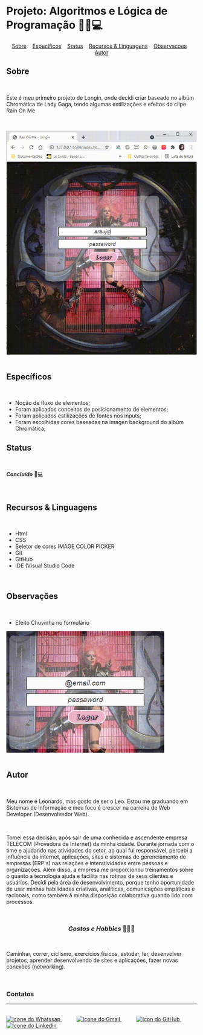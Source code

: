 # Projeto: Algoritmos e Lógica de Programação 👨‍💻💻

<div align=center>
    <a href="#sobre" align=center>Sobre</a>&nbsp;&nbsp;&nbsp;
    <a href="#especificos" align=center>Específicos</a>&nbsp;&nbsp;&nbsp;
    <a href="#status" align=center>Status</a>&nbsp;&nbsp;&nbsp;
    <a href="#recursos" align=center>Recursos & Linguagens</a>&nbsp;&nbsp;&nbsp;
    <a href="#observacoes" align=center>Observacoes</a>&nbsp;&nbsp;&nbsp; 
    <a href="#autor" align=center>Autor</a> 
</div>

<h2 id="sobre">Sobre</h2><br>

<p>Este é meu primeiro projeto de Longin, onde decidi criar baseado no albúm Chromática de Lady Gaga, tendo algumas estilizações e efeitos do clipe Rain On Me</p>

<br>

<img src="demost/demost-page.gif" align=center ><br><br>

<h2 id="especificos">Específicos</h2><br>

* Noção de fluxo de elementos; 
* Foram aplicados conceitos de posicionamento de elementos;
* Foram aplicados estilizações de fontes nos inputs;
* Foram escolhidas cores baseadas na imagen background do albúm Chromática;

<h2 id="status">Status</h2><br>

***Concluído*** 🚀💻

<br>

<h2 id="recursos">Recursos & Linguagens</h2><br>

* Html 
* CSS
* Seletor de cores IMAGE COLOR PICKER
* Git 
* GitHub
* IDE (Visual Studio Code 
<br>


<h2 id="observacoes">Observações</h2><br>

* Efeito Chuvinha no formulário

<img src="demost/chuva-form.gif" align=center><br><br>

<h2 id="autor">Autor</h2><br>

<p> Meu nome é Leonardo, mas gosto de ser o Leo. Estou me graduando em Sistemas de Informação e meu foco é crescer na carreira de Web Developer (Desenvolvedor Web).</p><br>

<p> Tomei essa decisão, após sair de uma conhecida e ascendente empresa TELECOM (Provedora de Internet) da minha cidade. Durante jornada com o time e ajudando nas atividades do setor, ao qual fui responsável, percebi a influência da internet, aplicações, sites e sistemas de gerenciamento de empresas (ERP's) nas relações e interatividades entre pessoas e organizações. Além disso, a empresa me proporcionou treinamentos sobre o quanto a tecnologia ajuda e facilita nas rotinas de seus clientes e usuários. Decidi pela área de desenvolvimento, porque tenho oportunidade de usar minhas habilidades criativas, analíticas, comunicações empáticas e racionais, como também à minha disposição colaborativa quando lido com processos.</p><br>


<h3 align=center><i>Gostos e Hobbies </i>📖🙋‍♂️</h3><br> 

Caminhar, correr, ciclismo, exercícios físicos, estudar, ler, desenvolver projetos, aprender desenvolvendo de sites e aplicações, fazer novas conexões (networking).</p><br>

<div>
    <h3><strong>Contatos</strong></h3><hr><br>    
    <a href="https://api.whatsapp.com/send?l=pt-BR&phone=5585988511269&text=Prazer%2C%20sou%20Leonardo%20Ara%C3%BAjo%2C%20mas%20gosto%20de%20ser%20chamado%20por%20Leo.%0ASou%20universit%C3%A1rio%20de%20Sistemas%20de%20Informa%C3%A7%C3%A3o%2C%0A%0AComo%20posso%20ajudar%3F">
        <img  src="https://i.imgur.com/YyLyMPi.png" height="30em" title="Icone do Whatssap">
    </a>
    &nbsp;&nbsp;&nbsp;&nbsp;&nbsp;&nbsp;&nbsp;&nbsp;&nbsp;
     <a href="mailto:araujoleonardo310@gmail.com">
        <img src="https://i.imgur.com/tLI3d6L.png" height="30em" title="Icone do Gmail">
    </a>
    &nbsp;&nbsp;&nbsp;&nbsp;&nbsp;&nbsp;&nbsp;&nbsp;&nbsp;
    <a href="https://github.com/araujoleonardo310">
        <img  src="https://i.imgur.com/LpVinhs.png" height="30em" title="Icon do GitHub">
    </a>   
    &nbsp;&nbsp;&nbsp;&nbsp;&nbsp;&nbsp;&nbsp;&nbsp;&nbsp;
    <a href="https://www.linkedin.com/in/leonardoaraujo310/">
        <img src="https://i.imgur.com/HlqBmV8.png" height="30em" title="Ícone do LinkedIn">
    </a>
</div>

